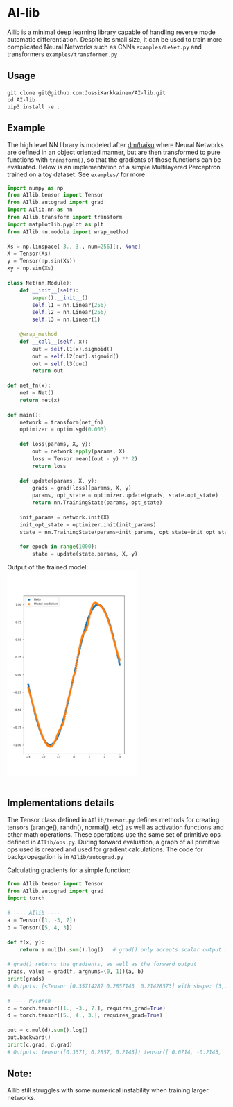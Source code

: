 # AI-lib

AIlib  is a minimal deep learning library capable of handling reverse mode automatic 
differentiation. Despite its small size, it can be used to train more complicated Neural 
Networks such as CNNs ```examples/LeNet.py``` and transformers ```examples/transformer.py``` 

## Usage
```
git clone git@github.com:JussiKarkkainen/AI-lib.git
cd AI-lib
pip3 install -e .
```

## Example
The high level NN library is modeled after [dm/haiku](https://github.com/deepmind/dm-haiku)
where Neural Networks are defined in an object oriented manner, but are then transformed to 
pure functions with ```transform()```, so that the gradients of those functions can be evaluated.
Below is an implementation of a simple Multilayered Perceptron trained on a toy dataset.
See ```examples/``` for more

```python
import numpy as np
from AIlib.tensor import Tensor
from AIlib.autograd import grad
import AIlib.nn as nn
from AIlib.transform import transform
import matplotlib.pyplot as plt
from AIlib.nn.module import wrap_method

Xs = np.linspace(-3., 3., num=256)[:, None]
X = Tensor(Xs)
y = Tensor(np.sin(Xs))
xy = np.sin(Xs)

class Net(nn.Module):
    def __init__(self):
        super().__init__()
        self.l1 = nn.Linear(256)
        self.l2 = nn.Linear(256)
        self.l3 = nn.Linear(1)
    
    @wrap_method
    def __call__(self, x):
        out = self.l1(x).sigmoid()
        out = self.l2(out).sigmoid()
        out = self.l3(out)
        return out

def net_fn(x):
    net = Net()
    return net(x)

def main():
    network = transform(net_fn)
    optimizer = optim.sgd(0.003)
    
    def loss(params, X, y):
        out = network.apply(params, X)
        loss = Tensor.mean((out - y) ** 2)
        return loss

    def update(params, X, y):
        grads = grad(loss)(params, X, y)
        params, opt_state = optimizer.update(grads, state.opt_state)
        return nn.TrainingState(params, opt_state)

    init_params = network.init(X)
    init_opt_state = optimizer.init(init_params)
    state = nn.TrainingState(params=init_params, opt_state=init_opt_state)
    
    for epoch in range(1000):
        state = update(state.params, X, y)
```
Output of the trained model:
<br>
<img src="img/Figure_1.png" width="300">
<br><br>

## Implementations details
The Tensor class defined in ```AIlib/tensor.py``` defines methods for creating tensors 
(arange(), randn(), normal(), etc) as well as activation functions and other math operations.
These operations use the same set of primitive ops defined in ```AIlib/ops.py```. During forward 
evaluation, a graph of all primitive ops used is created and used for gradient calculations.
The code for backpropagation is in ```AIlib/autograd.py``` 

Calculating gradients for a simple function:
```python
from AIlib.tensor import Tensor
from AIlib.autograd import grad
import torch

# ---- AIlib ----
a = Tensor([1, -3, 7])
b = Tensor([5, 4, 3])

def f(x, y):
    return a.mul(b).sum().log()   # grad() only accepts scalar output functions

# grad() returns the gradients, as well as the forward output
grads, value = grad(f, argnums=(0, 1))(a, b) 
print(grads)
# Outputs: [<Tensor [0.35714287 0.2857143  0.21428573] with shape: (3,)>, <Tensor [ 0.07142857 -0.21428573  0.5] with shape: (3,)>]

# ---- PyTorch ----
c = torch.tensor([1., -3., 7.], requires_grad=True)
d = torch.tensor([5., 4., 3.], requires_grad=True)

out = c.mul(d).sum().log()
out.backward()
print(c.grad, d.grad)
# Outputs: tensor([0.3571, 0.2857, 0.2143]) tensor([ 0.0714, -0.2143,  0.5000])
```

## Note:
AIlib still struggles with some numerical instability when training larger networks.
